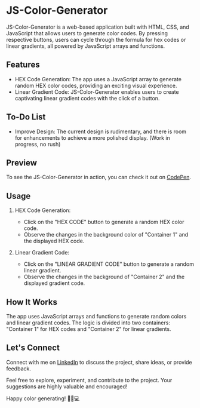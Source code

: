 # JS-Color-Generator

JS-Color-Generator is a web-based application built with HTML, CSS, and JavaScript that allows users to generate color codes. By pressing respective buttons, users can cycle through the formula for hex codes or linear gradients, all powered by JavaScript arrays and functions.

## Features

- HEX Code Generation: The app uses a JavaScript array to generate random HEX color codes, providing an exciting visual experience.
- Linear Gradient Code: JS-Color-Generator enables users to create captivating linear gradient codes with the click of a button.

## To-Do List

- Improve Design: The current design is rudimentary, and there is room for enhancements to achieve a more polished display. (Work in progress, no rush)

## Preview

To see the JS-Color-Generator in action, you can check it out on [CodePen](https://codepen.io/j-pruitt/pen/gOdoNxq).

## Usage

1. HEX Code Generation:
   - Click on the "HEX CODE" button to generate a random HEX color code.
   - Observe the changes in the background color of "Container 1" and the displayed HEX code.

2. Linear Gradient Code:
   - Click on the "LINEAR GRADIENT CODE" button to generate a random linear gradient.
   - Observe the changes in the background of "Container 2" and the displayed gradient code.

## How It Works

The app uses JavaScript arrays and functions to generate random colors and linear gradient codes. The logic is divided into two containers: "Container 1" for HEX codes and "Container 2" for linear gradients.

## Let's Connect

Connect with me on [LinkedIn](www.linkedin.com/in/james-a-pruitt) to discuss the project, share ideas, or provide feedback.

Feel free to explore, experiment, and contribute to the project. Your suggestions are highly valuable and encouraged!

Happy color generating! 🌈🎨💻
